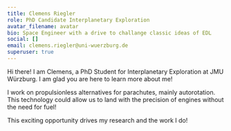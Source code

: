 ```yaml
---
title: Clemens Riegler
role: PhD Candidate Interplanetary Exploration
avatar_filename: avatar
bio: Space Engineer with a drive to challange classic ideas of EDL
social: []
email: clemens.riegler@uni-wuerzburg.de
superuser: true
---
```


Hi there! I am Clemens, a PhD Student for Interplanetary Exploration at JMU Würzburg.
I am glad you are here to learn more about me!     

I work on propulsionless alternatives for parachutes, mainly autorotation.
This technology could allow us to land with the precision of engines without the need for fuel!

This exciting opportunity drives my research and the work I do!
